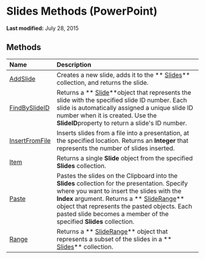 
# Slides Methods (PowerPoint)

 **Last modified:** July 28, 2015


## Methods



|**Name**|**Description**|
|:-----|:-----|
| [AddSlide](e8981122-325b-f1c3-c8d5-8e44427961ce.md)|Creates a new slide, adds it to the  ** [Slides](ba7f514c-8f6d-d5ef-333f-c1da0f2ab767.md)** collection, and returns the slide.|
| [FindBySlideID](49c5cb57-e132-0539-ecfd-25321ac7cc32.md)|Returns a  ** [Slide](afe42344-6898-00d2-ecc1-b0ed23a71fe8.md)**object that represents the slide with the specified slide ID number. Each slide is automatically assigned a unique slide ID number when it is created. Use the  **SlideID**property to return a slide's ID number.|
| [InsertFromFile](b8c6faa4-b77a-1237-cb90-00a2814e6aaa.md)|Inserts slides from a file into a presentation, at the specified location. Returns an  **Integer** that represents the number of slides inserted.|
| [Item](db4c884a-d4ca-21a4-1f17-a2a06c9861a9.md)|Returns a single  **Slide** object from the specified **Slides** collection.|
| [Paste](313027d1-6f8b-9964-f0bd-4ba33c973743.md)|Pastes the slides on the Clipboard into the  **Slides** collection for the presentation. Specify where you want to insert the slides with the **Index** argument. Returns a ** [SlideRange](440ab59d-744a-209f-bf28-d0acd3a21e1a.md)** object that represents the pasted objects. Each pasted slide becomes a member of the specified **Slides** collection.|
| [Range](f3950ce5-7873-86e8-5625-7ad2a0cb77dd.md)|Returns a  ** [SlideRange](440ab59d-744a-209f-bf28-d0acd3a21e1a.md)** object that represents a subset of the slides in a ** [Slides](ba7f514c-8f6d-d5ef-333f-c1da0f2ab767.md)** collection.|
